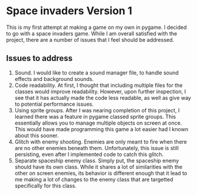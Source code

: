 # Space invaders Version 1

This is my first attempt at making a game on my own in pygame. I decided to go with a space invaders game. While I am overall satisfied with the project, there are a number of issues that I feel should be addressed. 

## Issues to address
1. Sound. I would like to create a sound manager file, to handle sound effects and background sounds. 
2. Code readability. At first, I thought that including multiple files for the classes would improve readability. However, upon further inspection, I see that it has actually made the code less readable, as well as give way to potential performance issues. 
3. Using sprite groups. After I was nearing completion of this project, I learned there was a feature in pygame classed sprite groups. This essentially allows you to manage multiple objects on screen at once. This would have made programming this game a lot easier had I known about this sooner. 
4. Glitch with enemy shooting. Enemies are only meant to fire when there are no other enemies beneath them. Unfortunately, this issue is still persisting, even after I implemented code to catch this glitch. 
5. Separate spaceship enemy class. Simply put, the spaceship enemy should have its own class. While it shares a lot of similarities with the other on screen enemies, its behavior is different enough that it lead to me making a lot of changes to the enemy class that are targetted specifically for this class. 
